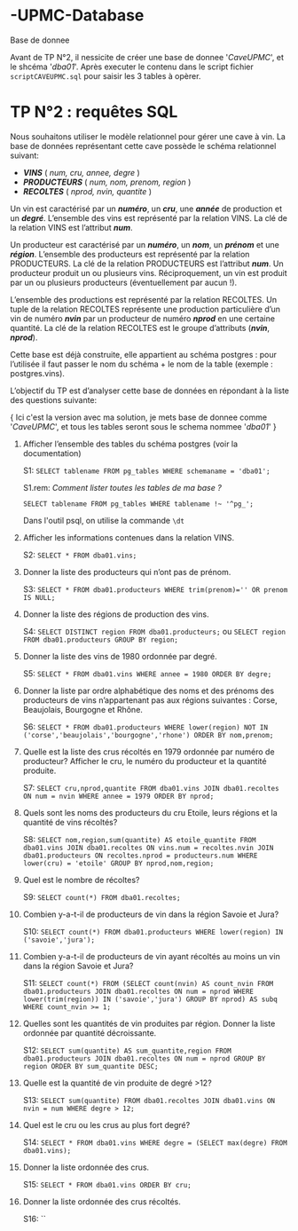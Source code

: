 # -UPMC-Database

Base de donnee


Avant de TP N°2, il nessicite de créer une base de donnee '*CaveUPMC*', et le shcéma '*dba01*'. Après executer le contenu dans le script fichier `scriptCAVEUPMC.sql` pour saisir les 3 tables à opèrer.

# TP N°2 : requêtes SQL

Nous souhaitons utiliser le modèle relationnel pour gérer une cave à vin. La base de données représentant cette cave possède le schéma relationnel suivant:

- ***VINS*** ( *num, cru, annee, degre* ) 
- ***PRODUCTEURS*** ( *num, nom, prenom, region* ) 
- ***RECOLTES*** ( *nprod, nvin, quantite* )

Un vin est caractérisé par un ***numéro***, un ***cru***, une ***année*** de production et un ***degré***. L’ensemble des vins est représenté par la relation VINS. La clé de la relation VINS est l’attribut ***num***.

Un producteur est caractérisé par un ***numéro***, un ***nom***, un ***prénom*** et une ***région***. L’ensemble des producteurs est représenté par la relation PRODUCTEURS. La clé de la relation PRODUCTEURS est l’attribut ***num***. Un producteur produit un ou plusieurs vins. Réciproquement, un vin est produit par un ou plusieurs producteurs (éventuellement par aucun !).

L’ensemble des productions est représenté par la relation RECOLTES. Un tuple de la relation RECOLTES représente une production particulière d’un vin de numéro ***nvin*** par un producteur de numéro ***nprod*** en une certaine quantité. La clé de la relation RECOLTES est le groupe d’attributs (***nvin***, ***nprod***).

Cette base est déjà construite, elle appartient au schéma postgres : pour l’utilisée il faut passer le nom du schéma + le nom de la table (exemple : postgres.vins).
L’objectif du TP est d’analyser cette base de données en répondant à la liste des questions suivante:

{ Ici c'est la version avec ma solution, je mets base de donnee comme '*CaveUPMC*', et tous les tables seront sous le schema nommee '*dba01*' }

1. Afficher l’ensemble des tables du schéma postgres (voir la documentation)

	S1: `SELECT tablename FROM pg_tables WHERE schemaname = 'dba01'; `
	
	S1.rem: *Comment lister toutes les tables de ma base ?*
	
	`SELECT tablename FROM pg_tables WHERE tablename !~ '^pg_'; `
	
	Dans l'outil psql, on utilise la commande `\dt`
	
2. Afficher les informations contenues dans la relation VINS.

	S2: `SELECT * FROM dba01.vins;`
	
3. Donner la liste des producteurs qui n’ont pas de prénom.

	S3: `SELECT * FROM dba01.producteurs WHERE trim(prenom)='' OR prenom IS NULL;`

4. Donner la liste des régions de production des vins.

	S4: `SELECT DISTINCT region FROM dba01.producteurs;` ou `SELECT region FROM dba01.producteurs GROUP BY region;`
	
5. Donner la liste des vins de 1980 ordonnée par degré.

	S5: `SELECT * FROM dba01.vins WHERE annee = 1980 ORDER BY degre;`
	
6. Donner la liste par ordre alphabétique des noms et des prénoms des producteurs de vins n’appartenant pas aux régions suivantes : Corse, Beaujolais, Bourgogne et Rhône.

	S6: `SELECT * FROM dba01.producteurs WHERE lower(region) NOT IN ('corse','beaujolais','bourgogne','rhone') ORDER BY nom,prenom;`
	
7. Quelle est la liste des crus récoltés en 1979 ordonnée par numéro de producteur? Afficher le cru, le numéro du producteur et la quantité produite.

	S7: `SELECT cru,nprod,quantite FROM dba01.vins JOIN dba01.recoltes ON num = nvin WHERE annee = 1979 ORDER BY nprod;`
	
8. Quels sont les noms des producteurs du cru Etoile, leurs régions et la quantité de vins récoltés?

	S8: `SELECT nom,region,sum(quantite) AS etoile_quantite FROM dba01.vins JOIN dba01.recoltes ON vins.num = recoltes.nvin JOIN dba01.producteurs ON recoltes.nprod = producteurs.num WHERE lower(cru) = 'etoile' GROUP BY nprod,nom,region;`
	
9. Quel est le nombre de récoltes?

	S9: `SELECT count(*) FROM dba01.recoltes;`
	
10. Combien y-a-t-il de producteurs de vin dans la région Savoie et Jura?

	S10: `SELECT count(*) FROM dba01.producteurs WHERE lower(region) IN ('savoie','jura');`
	
11. Combien y-a-t-il de producteurs de vin ayant récoltés au moins un vin dans la région Savoie et Jura?

	S11: `SELECT count(*) FROM (SELECT count(nvin) AS count_nvin FROM dba01.producteurs JOIN dba01.recoltes ON num = nprod WHERE lower(trim(region)) IN ('savoie','jura') GROUP BY nprod) AS subq WHERE count_nvin >= 1;`
	
12. Quelles sont les quantités de vin produites par région. Donner la liste ordonnée par quantité décroissante.

	S12: `SELECT sum(quantite) AS sum_quantite,region FROM dba01.producteurs JOIN dba01.recoltes ON num = nprod GROUP BY region ORDER BY sum_quantite DESC;`13. Quelle est la quantité de vin produite de degré >12?
	S13: `SELECT sum(quantite) FROM dba01.recoltes JOIN dba01.vins ON nvin = num WHERE degre > 12;`
14. Quel est le cru ou les crus au plus fort degré?
	S14: `SELECT * FROM dba01.vins WHERE degre = (SELECT max(degre) FROM dba01.vins);`
15. Donner la liste ordonnée des crus.
	S15: `SELECT * FROM dba01.vins ORDER BY cru;`
16. Donner la liste ordonnée des crus récoltés.
	S16: ``